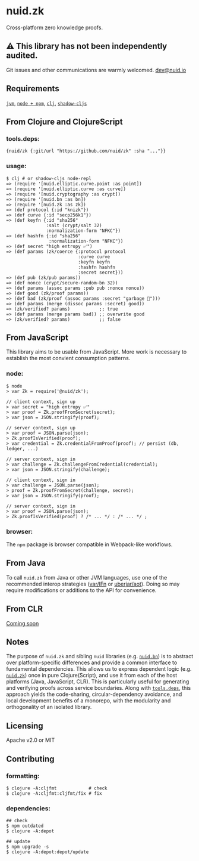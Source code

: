 # nuid.zk

Cross-platform zero knowledge proofs.

## ⚠️  This library has not been independently audited.

Git issues and other communications are warmly welcomed. [dev@nuid.io](mailto:dev@nuid.io)

## Requirements

[`jvm`](https://www.java.com/en/download/), [`node + npm`](https://nodejs.org/en/download/), [`clj`](https://clojure.org/guides/getting_started), [`shadow-cljs`](https://shadow-cljs.github.io/docs/UsersGuide.html#_installation)

## From Clojure and ClojureScript

### tools.deps:

`{nuid/zk {:git/url "https://github.com/nuid/zk" :sha "..."}}`

### usage:

```
$ clj # or shadow-cljs node-repl
=> (require '[nuid.elliptic.curve.point :as point])
=> (require '[nuid.elliptic.curve :as curve])
=> (require '[nuid.cryptography :as crypt])
=> (require '[nuid.bn :as bn])
=> (require '[nuid.zk :as zk])
=> (def protocol {:id "knizk"})
=> (def curve {:id "secp256k1"})
=> (def keyfn {:id "sha256"
               :salt (crypt/salt 32)
               :normalization-form "NFKC"})
=> (def hashfn {:id "sha256"
                :normalization-form "NFKC"})
=> (def secret "high entropy ✅")
=> (def params (zk/coerce {:protocol protocol
                           :curve curve
                           :keyfn keyfn
                           :hashfn hashfn
                           :secret secret}))
=> (def pub (zk/pub params))
=> (def nonce (crypt/secure-random-bn 32))
=> (def params (assoc params :pub pub :nonce nonce))
=> (def good (zk/proof params))
=> (def bad (zk/proof (assoc params :secret "garbage 🚮")))
=> (def params (merge (dissoc params :secret) good))
=> (zk/verified? params)           ;; true
=> (def params (merge params bad)) ;; overwrite good
=> (zk/verified? params)           ;; false
```

## From JavaScript

This library aims to be usable from JavaScript. More work is necessary to establish the most convient consumption patterns.

### node:

```
$ node
> var Zk = require('@nuid/zk');

// client context, sign up
> var secret = "high entropy ✅"
> var proof = Zk.proofFromSecret(secret);
> var json = JSON.stringify(proof);

// server context, sign up
> var proof = JSON.parse(json);
> Zk.proofIsVerified(proof);
> var credential = Zk.credentialFromProof(proof); // persist (db, ledger, ...)

// server context, sign in
> var challenge = Zk.challengeFromCredential(credential);
> var json = JSON.stringify(challenge);

// client context, sign in
> var challenge = JSON.parse(json);
> proof = Zk.proofFromSecret(challenge, secret);
> var json = JSON.stringify(proof);

// server context, sign in
> var proof = JSON.parse(json);
> Zk.proofIsVerified(proof) ? /* ... */ : /* ... */ ;
```

### browser:

The `npm` package is browser compatible in Webpack-like workflows.

## From Java

To call `nuid.zk` from Java or other JVM languages, use one of the recommended interop strategies ([var/IFn](https://clojure.org/reference/java_interop#_calling_clojure_from_java) or [uberjar/aot](https://push-language.hampshire.edu/t/calling-clojure-code-from-java/865)). Doing so may require modifications or additions to the API for convenience.

## From CLR

[Coming soon](https://github.com/bcgit/bc-csharp)

## Notes

The purpose of `nuid.zk` and sibling `nuid` libraries (e.g. [`nuid.bn`](https://github.com/nuid/bn)) is to abstract over platform-specific differences and provide a common interface to fundamental dependencies. This allows us to express dependent logic (e.g. [`nuid.zk`](https://github.com/nuid/zk)) once in pure Clojure(Script), and use it from each of the host platforms (Java, JavaScript, CLR). This is particularly useful for generating and verifying proofs across service boundaries. Along with [`tools.deps`](https://clojure.org/guides/deps_and_cli), this approach yields the code-sharing, circular-dependency avoidance, and local development benefits of a monorepo, with the modularity and orthogonality of an isolated library.

## Licensing

Apache v2.0 or MIT

## Contributing

### formatting:

```
$ clojure -A:cljfmt            # check
$ clojure -A:cljfmt:cljfmt/fix # fix
```

### dependencies:

```
## check
$ npm outdated
$ clojure -A:depot

## update
$ npm upgrade -s
$ clojure -A:depot:depot/update
```
